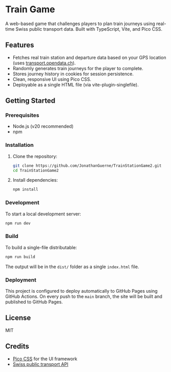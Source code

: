 # Train Game

A web-based game that challenges players to plan train journeys using real-time Swiss public transport data. Built with TypeScript, Vite, and Pico CSS.

## Features

- Fetches real train station and departure data based on your GPS location (uses [transport.opendata.ch](https://transport.opendata.ch/)).
- Randomly generates train journeys for the player to complete.
- Stores journey history in cookies for session persistence.
- Clean, responsive UI using Pico CSS.
- Deployable as a single HTML file (via vite-plugin-singlefile).

## Getting Started

### Prerequisites

- Node.js (v20 recommended)
- npm

### Installation

1. Clone the repository:
   ```bash
   git clone https://github.com/JonathanGuerne/TrainStationGame2.git
   cd TrainStationGame2
   ```
2. Install dependencies:
   ```bash
   npm install
   ```

### Development

To start a local development server:

```bash
npm run dev
```

### Build

To build a single-file distributable:

```bash
npm run build
```

The output will be in the `dist/` folder as a single `index.html` file.

### Deployment

This project is configured to deploy automatically to GitHub Pages using GitHub Actions. On every push to the `main` branch, the site will be built and published to GitHub Pages.

## License

MIT

## Credits

- [Pico CSS](https://picocss.com/) for the UI framework
- [Swiss public transport API](https://transport.opendata.ch/)
